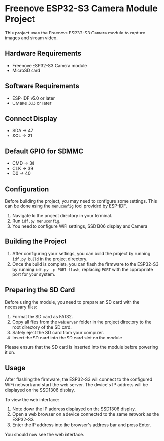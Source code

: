 # Freenove ESP32-S3 Camera Module Project

This project uses the Freenove ESP32-S3 Camera module to capture images and stream video.

## Hardware Requirements

- Freenove ESP32-S3 Camera module
- MicroSD card

## Software Requirements

- ESP-IDF v5.0 or later
- CMake 3.13 or later

## Connect Display

- SDA -> 47
- SCL -> 21

## Default GPIO for SDMMC

- CMD -> 38
- CLK -> 39
- D0  -> 40

## Configuration

Before building the project, you may need to configure some settings. This can be done using the `menuconfig` tool provided by ESP-IDF.

1. Navigate to the project directory in your terminal.
2. Run `idf.py menuconfig`.
3. You need to configure WiFi settings, SSD1306 display and Camera

## Building the Project

1. After configuring your settings, you can build the project by running `idf.py build` in the project directory.
2. Once the build is complete, you can flash the firmware to the ESP32-S3 by running `idf.py -p PORT flash`, replacing `PORT` with the appropriate port for your system.

## Preparing the SD Card

Before using the module, you need to prepare an SD card with the necessary files:

1. Format the SD card as FAT32.
2. Copy all files from the `webserver` folder in the project directory to the root directory of the SD card.
3. Safely eject the SD card from your computer.
4. Insert the SD card into the SD card slot on the module.

Please ensure that the SD card is inserted into the module before powering it on.

## Usage

After flashing the firmware, the ESP32-S3 will connect to the configured WiFi network and start the web server. The device's IP address will be displayed on the SSD1306 display.

To view the web interface:

1. Note down the IP address displayed on the SSD1306 display.
2. Open a web browser on a device connected to the same network as the ESP32-S3.
3. Enter the IP address into the browser's address bar and press Enter.

You should now see the web interface.